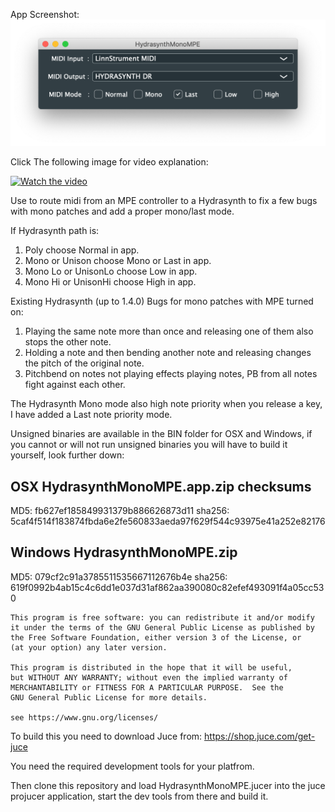 App Screenshot:
![Screenshot](Screenshot.png)

Click The following image for video explanation:

[![Watch the video](https://img.youtube.com/vi/XrhZ-G1lQtY/maxresdefault.jpg)](https://youtu.be/XrhZ-G1lQtY)

Use to route midi from an MPE controller to a Hydrasynth to fix a few bugs with mono patches and add a proper mono/last mode.

If Hydrasynth path is:
1. Poly choose Normal in app.
2. Mono or Unison choose Mono or Last in app.
3. Mono Lo or UnisonLo choose Low in app.
4. Mono Hi or UnisonHi choose High in app.


Existing Hydrasynth (up to 1.4.0) Bugs for mono patches with MPE turned on:

1. Playing the same note more than once and releasing one of them also stops the other note.
2. Holding a note and then bending another note and releasing changes the pitch of the original note.
3. Pitchbend on notes not playing effects playing notes, PB from all notes fight against each other.


The Hydrasynth Mono mode also high note priority when you release a key, I have added a Last note priority mode.


Unsigned binaries are available in the BIN folder for OSX and Windows, if you cannot or will not run unsigned binaries you will have to build it yourself, look further down:


OSX HydrasynthMonoMPE.app.zip checksums
---------------------------------------
MD5: fb627ef185849931379b886626873d11
sha256: 5caf4f514f183874fbda6e2fe560833aeda97f629f544c93975e41a252e82176

Windows HydrasynthMonoMPE.zip
-----------------------------
MD5: 079cf2c91a3785511535667112676b4e
sha256: 619f0992b4ab15c4c6dd1e037d31af862aa390080c82efef493091f4a05cc530

    This program is free software: you can redistribute it and/or modify
    it under the terms of the GNU General Public License as published by
    the Free Software Foundation, either version 3 of the License, or
    (at your option) any later version.

    This program is distributed in the hope that it will be useful,
    but WITHOUT ANY WARRANTY; without even the implied warranty of
    MERCHANTABILITY or FITNESS FOR A PARTICULAR PURPOSE.  See the
    GNU General Public License for more details.

    see https://www.gnu.org/licenses/ 
    

To build this you need to download Juce from: https://shop.juce.com/get-juce

You need the required development tools for your platfrom.

Then clone this repository and load HydrasynthMonoMPE.jucer into the juce projucer application, start the dev tools from there and build it.

